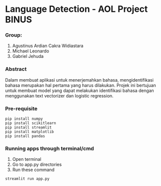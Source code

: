# Language Detection - AOL Project BINUS
### Group:
1. Agustinus Ardian Cakra Widiastara
2. Michael Leonardo
3. Gabriel Jehuda

### Abstract
Dalam membuat aplikasi untuk menerjemahkan bahasa, mengidentifikasi bahasa merupakan hal pertama yang harus dilakukan. Projek ini bertujuan untuk membuat model yang dapat melakukan identifikasi bahasa dengan menggunakan text vectorizer dan logistic regression.

### Pre-requisite
```
pip install numpy
pip install scikitlearn
pip install streamlit
pip install matplotlib
pip install pandas
```

### Running apps through terminal/cmd
1. Open terminal
2. Go to app.py directories
3. Run these command
```
streamlit run app.py
```
